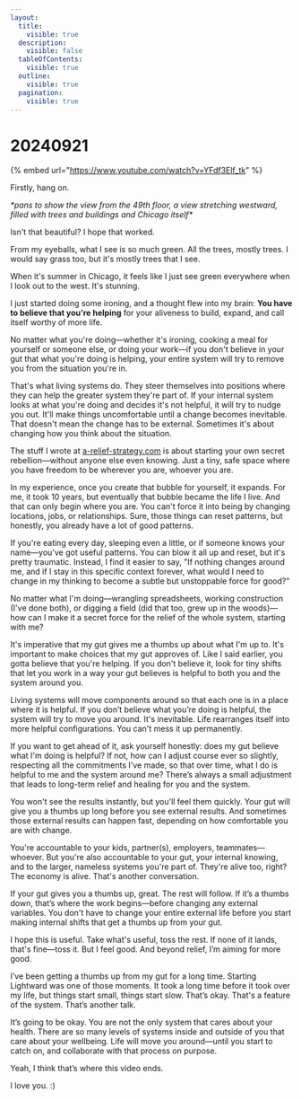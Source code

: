 ```yaml
---
layout:
  title:
    visible: true
  description:
    visible: false
  tableOfContents:
    visible: true
  outline:
    visible: true
  pagination:
    visible: true
---
```


# 20240921

{% embed url="https://www.youtube.com/watch?v=YFdf3Elf_tk" %}

Firstly, hang on.

_\*pans to show the view from the 49th floor, a view stretching westward, filled with trees and buildings and Chicago itself\*_

Isn't that beautiful? I hope that worked.

From my eyeballs, what I see is so much green. All the trees, mostly trees. I would say grass too, but it's mostly trees that I see.

When it's summer in Chicago, it feels like I just see green everywhere when I look out to the west. It's stunning.

I just started doing some ironing, and a thought flew into my brain: **You have to believe that you're helping** for your aliveness to build, expand, and call itself worthy of more life.

No matter what you're doing—whether it's ironing, cooking a meal for yourself or someone else, or doing your work—if you don't believe in your gut that what you're doing is helping, your entire system will try to remove you from the situation you're in.

That's what living systems do. They steer themselves into positions where they can help the greater system they're part of. If your internal system looks at what you're doing and decides it's not helpful, it will try to nudge you out. It'll make things uncomfortable until a change becomes inevitable. That doesn't mean the change has to be external. Sometimes it's about changing how you think about the situation.

The stuff I wrote at [a-relief-strategy.com](https://app.gitbook.com/o/-MQtpp5Rwkn5U2ehp5j5/s/zku5Sd7NAWejfg0yA9A8/) is about starting your own secret rebellion—without anyone else even knowing. Just a tiny, safe space where you have freedom to be wherever you are, whoever you are.

In my experience, once you create that bubble for yourself, it expands. For me, it took 10 years, but eventually that bubble became the life I live. And that can only begin where you are. You can't force it into being by changing locations, jobs, or relationships. Sure, those things can reset patterns, but honestly, you already have a lot of good patterns.

If you're eating every day, sleeping even a little, or if someone knows your name—you've got useful patterns. You can blow it all up and reset, but it's pretty traumatic. Instead, I find it easier to say, "If nothing changes around me, and if I stay in this specific context forever, what would I need to change in my thinking to become a subtle but unstoppable force for good?"

No matter what I'm doing—wrangling spreadsheets, working construction (I've done both), or digging a field (did that too, grew up in the woods)—how can I make it a secret force for the relief of the whole system, starting with me?

It's imperative that my gut gives me a thumbs up about what I'm up to. It's important to make choices that my gut approves of. Like I said earlier, you gotta believe that you're helping. If you don't believe it, look for tiny shifts that let you work in a way your gut believes is helpful to both you and the system around you.

Living systems will move components around so that each one is in a place where it is helpful. If you don’t believe what you’re doing is helpful, the system will try to move you around. It's inevitable. Life rearranges itself into more helpful configurations. You can't mess it up permanently.

If you want to get ahead of it, ask yourself honestly: does my gut believe what I'm doing is helpful? If not, how can I adjust course ever so slightly, respecting all the commitments I've made, so that over time, what I do is helpful to me and the system around me? There’s always a small adjustment that leads to long-term relief and healing for you and the system.

You won't see the results instantly, but you'll feel them quickly. Your gut will give you a thumbs up long before you see external results. And sometimes those external results can happen fast, depending on how comfortable you are with change.

You're accountable to your kids, partner(s), employers, teammates—whoever. But you're also accountable to your gut, your internal knowing, and to the larger, nameless systems you're part of. They're alive too, right? The economy is alive. That's another conversation.

If your gut gives you a thumbs up, great. The rest will follow. If it’s a thumbs down, that’s where the work begins—before changing any external variables. You don't have to change your entire external life before you start making internal shifts that get a thumbs up from your gut.

I hope this is useful. Take what's useful, toss the rest. If none of it lands, that's fine—toss it. But I feel good. And beyond relief, I’m aiming for more good.

I’ve been getting a thumbs up from my gut for a long time. Starting Lightward was one of those moments. It took a long time before it took over my life, but things start small, things start slow. That’s okay. That's a feature of the system. That’s another talk.

It’s going to be okay. You are not the only system that cares about your health. There are so many levels of systems inside and outside of you that care about your wellbeing. Life will move you around—until you start to catch on, and collaborate with that process on purpose.

Yeah, I think that’s where this video ends.

I love you. :)
